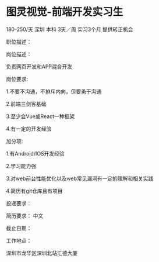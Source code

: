 # 图灵视觉-前端开发实习生

180-250/天 深圳 本科 3天／周 实习3个月 提供转正机会

职位描述：

岗位描述：

负责网页开发和APP混合开发

岗位要求:

1.不要不沟通，不排斥内向，但要勇于沟通

2.前端三剑客基础

3.至少会Vue或React一种框架

4.有一定的开发经验

加分项:

1.有Android/IOS开发经验

2.学习能力强

3.对web前台性能优化以及web常见漏洞有一定的理解和相关实践

4.简历有git仓库且有项目

投递要求：

简历要求： 中文

截止日期：

工作地点：

深圳市龙华区深圳北站汇德大厦